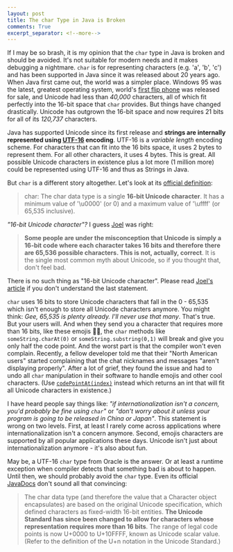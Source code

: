 ```yaml
---
layout: post
title: The char Type in Java is Broken
comments: True
excerpt_separator: <!--more-->
---
```


If I may be so brash, it is my opinion that the `char` type in Java is broken and should be avoided. It's not suitable for modern needs and it makes debugging a nightmare. `char` is for representing characters (e.g. 'a', 'b', 'c') and has been supported in Java since it was released about 20 years ago. When Java first came out, the world was a simpler place. Windows 95 was the latest, greatest operating system, world's [first flip phone](https://en.wikipedia.org/wiki/Motorola_StarTAC) was released for sale, and Unicode had less than *40,000* characters, all of which fit perfectly into the 16-bit space that `char` provides. But things have changed drastically. Unicode has outgrown the 16-bit space and now requires 21 bits for all of its *120,737* characters.

Java has supported Unicode since its first release and **strings are internally represented using [UTF-16](https://en.wikipedia.org/wiki/UTF-16) encoding**. UTF-16 is a *variable length* encoding scheme. For characters that can fit into the 16 bits space, it uses 2 bytes to represent them. For all other characters, it uses 4 bytes. This is great. All possible Unicode characters in existence plus a lot more (1 million more) could be represented using UTF-16 and thus as Strings in Java.

<!--more-->

But `char` is a different story altogether. Let's look at its [official definition](https://docs.oracle.com/javase/tutorial/java/nutsandbolts/datatypes.html):

> char: The char data type is a single **16-bit Unicode character**. It has a minimum value of '\u0000' (or 0) and a maximum value of '\uffff' (or 65,535 inclusive).

*"16-bit Unicode character"?* I guess [Joel](http://www.joelonsoftware.com/articles/Unicode.html) was right:

>  **Some people are under the misconception that Unicode is simply a 16-bit code where each character takes 16 bits and therefore there are 65,536 possible characters. This is not, actually, correct**. It is the single most common myth about Unicode, so if you thought that, don't feel bad.

There is no such thing as "16-bit Unicode character". Please read [Joel's article](http://www.joelonsoftware.com/articles/Unicode.html) if you don't understand the last statement.

`char` uses 16 bits to store Unicode characters that fall in the 0 - 65,535 which isn't enough to store all Unicode characters anymore. You might think: *Gee, 65,535 is plenty already. I'll never use that many*. That's true. But your users will. And when they send you a character that requires more than 16 bits, like these emojis 👦👩, the `char` methods like `someString.charAt(0)` or `someString.substring(0,1)` will break and give you only half the code point. And the worst part is that the compiler won't even complain. Recently, a fellow developer told me that their "North American users" started complaining that the chat nicknames and messages "aren't displaying properly". After a lot of grief, they found the issue and had to undo all `char` manipulation in their software to handle emojis and other cool characters. (Use [`codePointAt(index)`](https://docs.oracle.com/javase/7/docs/api/java/lang/String.html#codePointAt(int)) instead which returns an int that will fit all Unicode characters in existence.)

I have heard people say things like: *"if internationalization isn't a concern, you'd probably be fine using `char`"* or  *"don't worry about it unless your program is going to be released in China or Japan"*. This statement is wrong on two levels. First, at least I rarely come across applications where internationalization isn't a concern anymore. Second, emojis characters are supported by all popular applications these days. Unicode isn't just about internationalization anymore - it's also about fun.

May be, a UTF-16 `char` type from Oracle is the answer. Or at least a runtime exception when compiler detects that something bad is about to happen. Until then, we should probably avoid the `char` type. Even its official [JavaDocs](https://docs.oracle.com/javase/7/docs/api/java/lang/Character.html) don't sound all that convincing:

> The char data type (and therefore the value that a Character object encapsulates) are based on the original Unicode specification, which defined characters as fixed-width 16-bit entities. **The Unicode Standard has since been changed to allow for characters whose representation requires more than 16 bits**. The range of legal code points is now U+0000 to U+10FFFF, known as Unicode scalar value. (Refer to the definition of the U+n notation in the Unicode Standard.)
